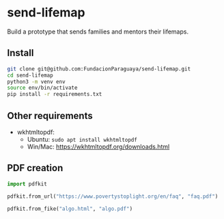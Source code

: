 # send-lifemap
Build a prototype that sends families and mentors their lifemaps.

## Install
```bash
git clone git@github.com:FundacionParaguaya/send-lifemap.git
cd send-lifemap
python3 -m venv env
source env/bin/activate
pip install -r requirements.txt
```

## Other requirements

* wkhtmltopdf:
  * Ubuntu: `sudo apt install wkhtmltopdf`
  * Win/Mac: https://wkhtmltopdf.org/downloads.html

## PDF creation 

```python
import pdfkit

pdfkit.from_url("https://www.povertystoplight.org/en/faq", "faq.pdf")

pdfkit.from_fike("algo.html", "algo.pdf")
```